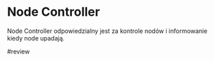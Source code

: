 # Node Controller
Node Controller odpowiedzialny jest za kontrole nodów i informowanie kiedy node upadają.

#review 